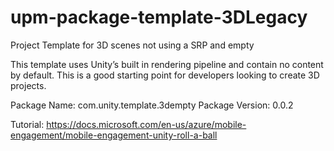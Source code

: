 # upm-package-template-3DLegacy
Project Template for 3D scenes not using a SRP and empty

This template uses Unity’s built in rendering pipeline and contain no content by default. This is a good starting point for developers looking to create 3D projects.


Package Name: com.unity.template.3dempty
Package Version: 0.0.2

Tutorial: https://docs.microsoft.com/en-us/azure/mobile-engagement/mobile-engagement-unity-roll-a-ball
